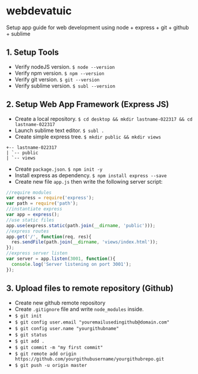 # webdevatuic
Setup app guide for web development using node +  express + git + github + sublime

## 1. Setup Tools
* Verify nodeJS version. ```$ node --version```
* Verify npm version. ```$ npm --version```
* Verify git version. ```$ git --version```
* Verify sublime version. ```$ subl --version```

## 2. Setup Web App Framework (Express JS)
* Create a local repository. ```$ cd desktop && mkdir lastname-022317 && cd lastname-022317```
* Launch sublime text editor. ```$ subl .```
* Create simple express tree. ```$ mkdir public && mkdir views```
```
+-- lastname-022317
| `-- public
| `-- views
```
* Create ```package.json```. ```$ npm init -y```
* Install express as dependency. ```$ npm install express --save```
* Create new file ```app.js``` then write the following server script:
```javascript
//require modules
var express = require('express');
var path = require('path');
//instantiate express
var app = express();
//use static files
app.use(express.static(path.join(__dirname, 'public')));
//express routes
app.get('/', function(req, res){
  res.sendFile(path.join(__dirname, 'views/index.html'));
});
//express server listen
var server = app.listen(3001, function(){
  console.log('Server listening on port 3001');
});
```

## 3. Upload files to remote repository (Github)
* Create new github remote repository
* Create ```.gitignore``` file and write ```node_modules``` inside.
* ```$ git init```
* ```$ git config user.email "youremailusedingithub@domain.com"```
* ```$ git config user.name "yourgithubname"```
* ```$ git status```
* ```$ git add .```
* ```$ git commit -m "my first commit"```
* ```$ git remote add origin https://github.com/yourgithubusername/yourgithubrepo.git```
* ```$ git push -u origin master```